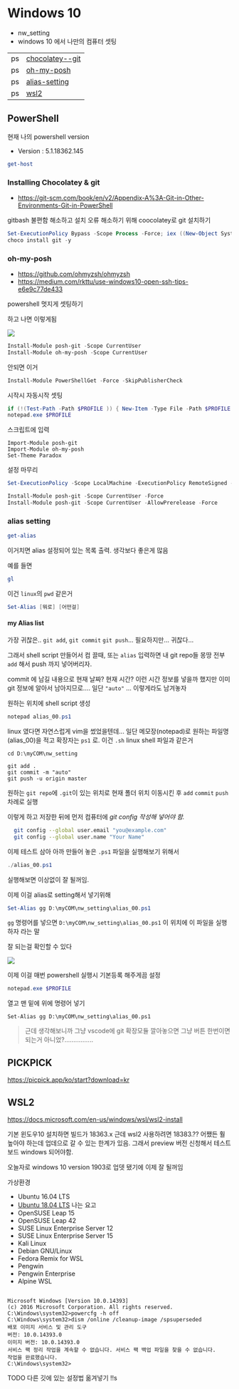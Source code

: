 # Windows 10

* nw_setting
* windows 10 에서 나만의 컴퓨터 셋팅

|||
|:---:|:---|
|ps|[chocolatey--git](#installing-chocolatey--git)|
|ps|[oh-my-posh](#oh-my-posh)|
|ps|[alias-setting](#alias-setting)|
|ps|[wsl2](#wsl2)|











## PowerShell


현재 나의 powershell version
* Version : 5.1.18362.145

```powershell
get-host
```



### Installing Chocolatey & git


* https://git-scm.com/book/en/v2/Appendix-A%3A-Git-in-Other-Environments-Git-in-PowerShell


gitbash 불편함 해소하고 설치 오류 해소하기 위해 coocolatey로 git 설치하기

```powershell
Set-ExecutionPolicy Bypass -Scope Process -Force; iex ((New-Object System.Net.WebClient).DownloadString('https://chocolatey.org/install.ps1'))
choco install git -y
```



### oh-my-posh

* https://github.com/ohmyzsh/ohmyzsh
* https://medium.com/rkttu/use-windows10-open-ssh-tips-e6e9c77de433

powershell 멋지게 셋팅하기

하고 나면 이렇게됨

![](./img/20191204-001.png)



```powershell
Install-Module posh-git -Scope CurrentUser
Install-Module oh-my-posh -Scope CurrentUser
```

안되면 이거
```powershell
Install-Module PowerShellGet -Force -SkipPublisherCheck
```


시작시 자동시작 셋팅
```powershell
if (!(Test-Path -Path $PROFILE )) { New-Item -Type File -Path $PROFILE -Force }
notepad.exe $PROFILE
```

스크립트에 입력
```text notepad
Import-Module posh-git
Import-Module oh-my-posh
Set-Theme Paradox
```

설정 마무리

```powershell
Set-ExecutionPolicy -Scope LocalMachine -ExecutionPolicy RemoteSigned -Force
```

```powershell
Install-Module posh-git -Scope CurrentUser -Force
Install-Module posh-git -Scope CurrentUser -AllowPrerelease -Force
```




### alias setting

```powershell
get-alias
```
이거치면 alias 설정되어 있는 목록 출력. 생각보다 좋은게 많음

예를 들면 

```powershell
gl
```

이건 `linux`의 `pwd` 같은거


```powershell
Set-Alias [뭐로] [어떤걸]
```

#### my Alias list

가장 귀찮은.. `git add`, `git commit` `git push`...  필요하지만... 귀찮다... 

그래서 shell script 만들어서 컴 끌때, 또는 `alias` 입력하면 내 git repo들 몽땅 전부 `add` 해서 push 까지 넣어버리자.

commit 에 남길 내용으로 현재 날짜? 현재 시간? 이런 시간 정보를 넣을까 했지만 이미 git 정보에 알아서 남아지므로.... 일단 `"auto"` ... 이렇게라도 남겨놓자


원하는 위치에 shell script 생성

```powershell
notepad alias_00.ps1
```

linux 였다면 자연스럽게 vim을 썼었을텐데... 일단 메모장(notepad)로 원하는 파일명 (alias_00)을 적고 확장자는 `ps1` 로. 이건 `.sh` linux shell 파일과 같은거


```notepad
cd D:\myCOM\nw_setting

git add .
git commit -m "auto"
git push -u origin master
```

원하는 `git repo`에 `.git`이 있는 위치로 현재 폴더 위치 이동시킨 후 `add` `commit` `push` 차례로 실행

이렇게 하고 저장한 뒤에 먼저 컴퓨터에 *git config 작성해 넣어야 함.*

```bash
  git config --global user.email "you@example.com"
  git config --global user.name "Your Name"
```

이제 테스트 삼아 아까 만들어 놓은 `.ps1` 파일을 실행해보기 위해서 

```powershell
./alias_00.ps1
```

실행해보면 이상없이 잘 될꺼임.

이제 이걸 alias로 setting해서 넣기위해 


```powershell
Set-Alias gg D:\myCOM\nw_setting\alias_00.ps1
```

`gg` 명령어를 넣으면 `D:\myCOM\nw_setting\alias_00.ps1` 이 위치에 이 파일을 실행하자 라는 말

잘 되는걸 확인할 수 있다

![](./img/20191204-002.png)

이제 이걸 매번 powershell 실행시 기본등록 해주게끔 설정

```powershell
notepad.exe $PROFILE
```

열고 맨 밑에 위에 명령어 넣기

```$PROFILE
Set-Alias gg D:\myCOM\nw_setting\alias_00.ps1
```





> 근데 생각해보니까 그냥 vscode에 git 확장모듈 깔아놓으면 그냥 버튼 한번이면 되는거 아니었?................



## PICKPICK

https://picpick.app/ko/start?download=kr

##  WSL2

https://docs.microsoft.com/en-us/windows/wsl/wsl2-install

기본 윈도우10 설치하면 빌드가 18363.x 근데 wsl2 사용하려면 18383.??  어쨌든 훨 높아야 하는데 업데으로 갈 수 있는 한계가 있음. 그래서 preview 버전 신청해서 테스트보드 windows 되어야함.

 오늘자로 windows 10 version 1903로 업뎃 됐기에 이제 잘 될꺼임
 
 가상환경
 
* Ubuntu 16.04 LTS
* [Ubuntu 18.04 LTS](https://docs.microsoft.com/en-us/windows/wsl/install-win10#install-your-linux-distribution-of-choice) 나는 요고
* OpenSUSE Leap 15
* OpenSUSE Leap 42
* SUSE Linux Enterprise Server 12
* SUSE Linux Enterprise Server 15
* Kali Linux
* Debian GNU/Linux
* Fedora Remix for WSL
* Pengwin
* Pengwin Enterprise
* Alpine WSL
  
 
 





## 

```shell
Microsoft Windows [Version 10.0.14393]                                                                                  (c) 2016 Microsoft Corporation. All rights reserved.                                                                                                                                                                                            C:\Windows\system32>powercfg -h off                                                                                                                                                                                                             C:\Windows\system32>dism /online /cleanup-image /spsuperseded                                                                                                                                                                                   배포 이미지 서비스 및 관리 도구                                                                                         버전: 10.0.14393.0                                                                                                                                                                                                                              이미지 버전: 10.0.14393.0                                                                                                                                                                                                                       서비스 팩 정리 작업을 계속할 수 없습니다. 서비스 팩 백업 파일을 찾을 수 없습니다.                                       작업을 완료했습니다.                                                                                                                                                                                                                            C:\Windows\system32>  
```



TODO
다른 깃에 있는 설정법 옮겨넣기
!!s


